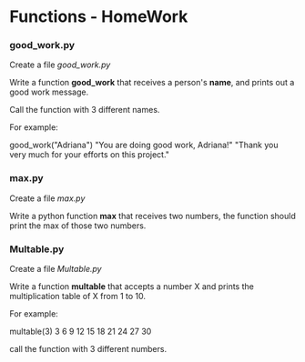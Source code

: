 # Functions - HomeWork 

### good_work.py

Create a file *good_work.py*

Write a function **good_work** that receives a person's **name**, and prints out a good work message.

Call the function with 3 different names.

For example:

good_work("Adriana")
"You are doing good work, Adriana!"
"Thank you very much for your efforts on this project."


### max.py

Create a file *max.py*

Write a python function **max** that receives two numbers, the function should print the max of those two numbers.


### Multable.py

Create a file *Multable.py*

Write a function  **multable** that accepts a number X and prints the multiplication table of X from 1 to 10.

For example:

multable(3)
3
6
9
12
15
18
21
24
27
30

call the function with 3 different numbers. 
